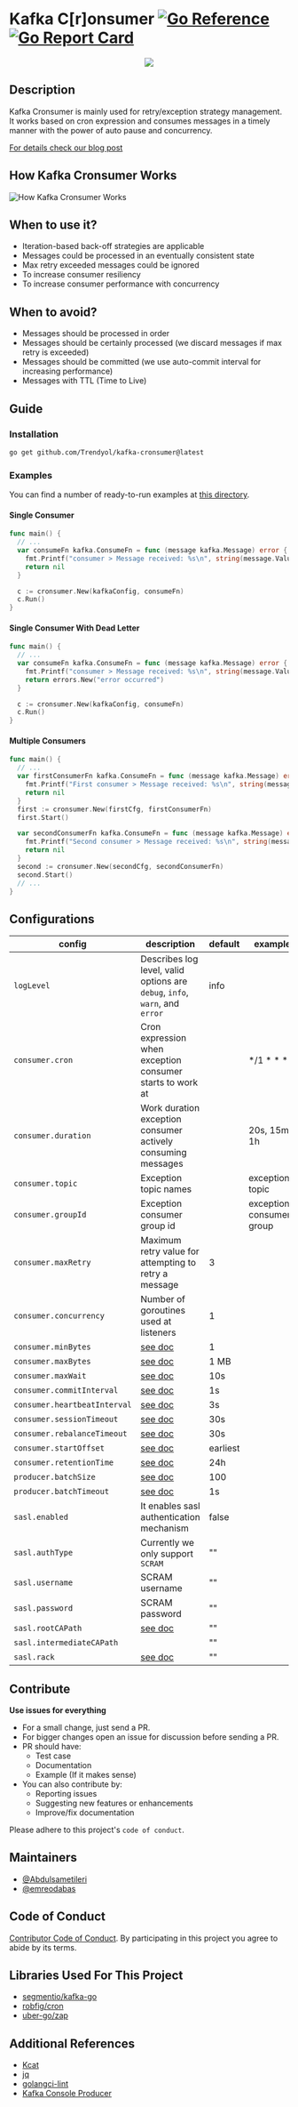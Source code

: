 # Kafka C[r]onsumer [![Go Reference](https://pkg.go.dev/badge/github.com/Trendyol/kafka-cronsumer.svg)](https://pkg.go.dev/github.com/Trendyol/kafka-cronsumer) [![Go Report Card](https://goreportcard.com/badge/github.com/Trendyol/kafka-cronsumer)](https://goreportcard.com/report/github.com/Trendyol/kafka-cronsumer)

<div style="text-align:center"><img src=".github/images/cronsumer.png"/></div>

## Description

Kafka Cronsumer is mainly used for retry/exception strategy management.
It works based on cron expression and consumes messages in a timely manner
with the power of auto pause and concurrency.

[For details check our blog post](https://medium.com/trendyol-tech/kafka-exception-c-r-onsumer-37c459e4849d)

## How Kafka Cronsumer Works

![How Kafka Cronsumer Works](.github/images/architecture.png)

## When to use it?

- Iteration-based back-off strategies are applicable
- Messages could be processed in an eventually consistent state
- Max retry exceeded messages could be ignored
- To increase consumer resiliency
- To increase consumer performance with concurrency

## When to avoid?

- Messages should be processed in order
- Messages should be certainly processed (we discard messages if max retry is exceeded)
- Messages should be committed (we use auto-commit interval for increasing performance)
- Messages with TTL (Time to Live)

## Guide

### Installation

```sh
go get github.com/Trendyol/kafka-cronsumer@latest
```

### Examples

You can find a number of ready-to-run examples at [this directory](examples).

#### Single Consumer

```go
func main() {
  // ...
  var consumeFn kafka.ConsumeFn = func (message kafka.Message) error {
    fmt.Printf("consumer > Message received: %s\n", string(message.Value))
    return nil
  }

  c := cronsumer.New(kafkaConfig, consumeFn)
  c.Run()
}
```

#### Single Consumer With Dead Letter

```go
func main() {
  // ...
  var consumeFn kafka.ConsumeFn = func (message kafka.Message) error {
    fmt.Printf("consumer > Message received: %s\n", string(message.Value))
    return errors.New("error occurred")
  }

  c := cronsumer.New(kafkaConfig, consumeFn)
  c.Run()
}
```

#### Multiple Consumers

```go
func main() {
  // ...
  var firstConsumerFn kafka.ConsumeFn = func (message kafka.Message) error {
    fmt.Printf("First consumer > Message received: %s\n", string(message.Value))
    return nil
  }
  first := cronsumer.New(firstCfg, firstConsumerFn)
  first.Start()

  var secondConsumerFn kafka.ConsumeFn = func (message kafka.Message) error {
    fmt.Printf("Second consumer > Message received: %s\n", string(message.Value))
    return nil
  }
  second := cronsumer.New(secondCfg, secondConsumerFn)
  second.Start()
  // ...    
}
```

## Configurations

| config                       | description                                                                                        | default  | example                  |
|------------------------------|----------------------------------------------------------------------------------------------------|----------|--------------------------|
| `logLevel`                   | Describes log level, valid options are `debug`, `info`, `warn`, and `error`                        | info     |                          |
| `consumer.cron`              | Cron expression when exception consumer starts to work at                                          |          | */1 * * * *              |
| `consumer.duration`          | Work duration exception consumer actively consuming messages                                       |          | 20s, 15m, 1h             |
| `consumer.topic`             | Exception topic names                                                                              |          | exception-topic          |
| `consumer.groupId`           | Exception consumer group id                                                                        |          | exception-consumer-group |
| `consumer.maxRetry`          | Maximum retry value for attempting to retry a message                                              | 3        |                          |
| `consumer.concurrency`       | Number of goroutines used at listeners                                                             | 1        |                          |
| `consumer.minBytes`          | [see doc](https://pkg.go.dev/github.com/segmentio/kafka-go@v0.4.35#ReaderConfig.MinBytes)          | 1        |                          |
| `consumer.maxBytes`          | [see doc](https://pkg.go.dev/github.com/segmentio/kafka-go@v0.4.35#ReaderConfig.MaxBytes)          | 1 MB     |                          |
| `consumer.maxWait`           | [see doc](https://pkg.go.dev/github.com/segmentio/kafka-go@v0.4.35#ReaderConfig.MaxWait)           | 10s      |                          |
| `consumer.commitInterval`    | [see doc](https://pkg.go.dev/github.com/segmentio/kafka-go@v0.4.35#ReaderConfig.CommitInterval)    | 1s       |                          |
| `consumer.heartbeatInterval` | [see doc](https://pkg.go.dev/github.com/segmentio/kafka-go@v0.4.35#ReaderConfig.HeartbeatInterval) | 3s       |                          |
| `consumer.sessionTimeout`    | [see doc](https://pkg.go.dev/github.com/segmentio/kafka-go@v0.4.35#ReaderConfig.SessionTimeout)    | 30s      |                          |
| `consumer.rebalanceTimeout`  | [see doc](https://pkg.go.dev/github.com/segmentio/kafka-go@v0.4.35#ReaderConfig.RebalanceTimeout)  | 30s      |                          |
| `consumer.startOffset`       | [see doc](https://pkg.go.dev/github.com/segmentio/kafka-go@v0.4.35#ReaderConfig.StartOffset)       | earliest |                          |
| `consumer.retentionTime`     | [see doc](https://pkg.go.dev/github.com/segmentio/kafka-go@v0.4.35#ReaderConfig.RetentionTime)     | 24h      |                          |
| `producer.batchSize`         | [see doc](https://pkg.go.dev/github.com/segmentio/kafka-go@v0.4.35#Writer.BatchSize)               | 100      |                          |
| `producer.batchTimeout`      | [see doc](https://pkg.go.dev/github.com/segmentio/kafka-go@v0.4.35#Writer.BatchTimeout)            | 1s       |                          |
| `sasl.enabled`               | It enables sasl authentication mechanism                                                           | false    |                          |
| `sasl.authType`              | Currently we only support `SCRAM`                                                                  | ""       |                          |
| `sasl.username`              | SCRAM username                                                                                     | ""       |                          |
| `sasl.password`              | SCRAM password                                                                                     | ""       |                          |
| `sasl.rootCAPath`            | [see doc](https://pkg.go.dev/crypto/tls#Config.RootCAs)                                            | ""       |                          |
| `sasl.intermediateCAPath`    |                                                                                                    | ""       |                          |
| `sasl.rack`                  | [see doc](https://pkg.go.dev/github.com/segmentio/kafka-go@v0.4.32#RackAffinityGroupBalancer)      | ""       |                          |

## Contribute

**Use issues for everything**

- For a small change, just send a PR.
- For bigger changes open an issue for discussion before sending a PR.
- PR should have:
    - Test case
    - Documentation
    - Example (If it makes sense)
- You can also contribute by:
    - Reporting issues
    - Suggesting new features or enhancements
    - Improve/fix documentation

Please adhere to this project's `code of conduct`.

## Maintainers

- [@Abdulsametileri](https://github.com/Abdulsametileri)
- [@emreodabas](https://github.com/emreodabas)

## Code of Conduct

[Contributor Code of Conduct](CODE-OF-CONDUCT.md). By participating in this project you agree to abide by its terms.

## Libraries Used For This Project

- [segmentio/kafka-go](https://github.com/segmentio/kafka-go)
- [robfig/cron](https://github.com/robfig/cron)
- [uber-go/zap](https://github.com/uber-go/zap)

## Additional References

- [Kcat](https://github.com/edenhill/kcat)
- [jq](https://stedolan.github.io/jq/)
- [golangci-lint](https://github.com/golangci/golangci-lint)
- [Kafka Console Producer](https://kafka.apache.org/quickstart)
